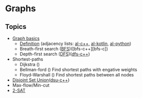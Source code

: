 # Graphs



## Topics

  - [Graph basics][basics]
    - [Definition](https://youtu.be/50sjEnKj8H4) (adjacency lists: [al-c++][al-c], [al-kotlin][al-kotlin], [al-python][al-python])
    - Breath-first search ([BFS](https://youtu.be/qiZRzmP0LzU?si=n2dOEwRvmH_E7B6w&t=458))([bfs-c++][bfs-c])
    - Depth-first search ([DFS](https://youtu.be/qiZRzmP0LzU?si=TdW9k_XBI9HV7H3t))([dfs-c++][dfs-c])
  - Shortest-paths
    - Dijkstra () 
    - Bellman-ford () Find shortest paths with engative weights
    - Floyd-Warshall () Find shortest paths between all nodes
  - [Disjoint Set Union][dsu]([dsu-c++][dsu-c])
  - Max-flow/Min-cut
  - [2-SAT][2sat]
  
   
 
[basics]: https://github.com/mua-uniandes/subjects_material/blob/master/Graphs/slides/slides.pdf  
[dsu]: https://github.com/mua-uniandes/subjects_material/blob/master/Graphs/slides/MUA_graphs_DSU.pdf  
[al-c]: https://github.com/mua-uniandes/subjects_material/blob/master/Graphs/C%2B%2B/AdjacencyList.cpp
[al-kotlin]: https://github.com/mua-uniandes/subjects_material/blob/master/Graphs/Kotlin/AdjacencyLists.kt
[al-python]: https://github.com/mua-uniandes/subjects_material/blob/master/Graphs/Python/adjacency_list.py
[dfs-c]: https://github.com/mua-uniandes/subjects_material/blob/master/Graphs/C%2B%2B/Dfs.cpp
[dsu-c]: https://github.com/mua-uniandes/subjects_material/blob/master/Graphs/C%2B%2B/dsu.cpp
[2sat]: https://github.com/mua-uniandes/subjects_material/tree/master/Graphs/slides/MUA_2sat.pdf
